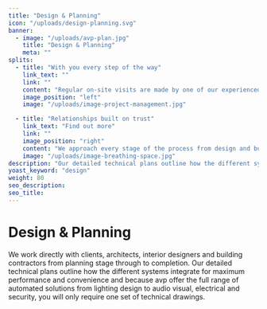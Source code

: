 ```yaml
---
title: "Design & Planning"
icon: "/uploads/design-planning.svg"
banner: 
  - image: "/uploads/avp-plan.jpg"
    title: "Design & Planning"
    meta: ""
splits: 
  - title: "With you every step of the way"
    link_text: ""
    link: ""
    content: "Regular on-site visits are made by one of our experienced project managers throughout the entire project to ensure it’s progressing well. We make it our priority to ensure that your project runs as smoothly as possible by working closely with you and any other project partners at every stage."
    image_position: "left"
    image: "/uploads/image-project-management.jpg"

  - title: "Relationships built on trust"
    link_text: "Find out more"
    link: ""
    image_position: "right"
    content: "We approach every stage of the process from design and build through to installation and maintenance with the utmost respect for your property and privacy, with minimal disruption to your home and lives. This is one of the many reasons we have long standing relationships with our clients and why they choose to come back to us time and time again. Rest assured, we’re with you from the beginning to the very end of a project, ensuring you’re 100% happy with the result."
    image: "/uploads/image-breathing-space.jpg"
description: "Our detailed technical plans outline how the different systems integrate for maximum performance and convenience and because avp offer the full range of automated solutions."
yoast_keyword: "design"
weight: 80
seo_description: 
seo_title: 
---
```


# Design & Planning

We work directly with clients, architects, interior designers and building contractors from planning stage through to completion. Our detailed technical plans outline how the different systems integrate for maximum performance and convenience and because avp offer the full range of automated solutions from lighting design to audio visual, electrical and security, you will only require one set of technical drawings.
